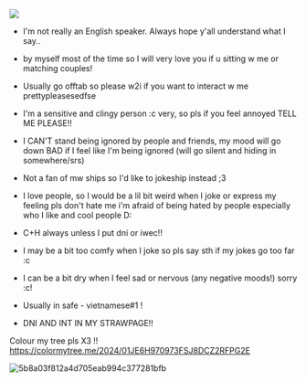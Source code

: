 ![](https://komarev.com/ghpvc/?username=miudacat&color=red)

- I'm not really an English speaker. Always hope y'all understand what I say..

- by myself most of the time so I will very love you if u sitting w me or matching couples!

- Usually go offtab so please w2i if you want to interact w me prettypleasesedfse

- I'm a sensitive and clingy person :c very, so pls if you feel annoyed TELL ME PLEASE!!

- I CAN'T stand being ignored by people and friends, my mood will go down BAD if I feel like I'm being ignored (will go silent and hiding in somewhere/srs)

- Not a fan of mw ships so I'd like to jokeship instead ;3

- I love people, so I would be a lil bit weird when I joke or express my feeling pls don't hate me i'm afraid of being hated by people especially who I like and cool people D:

- C+H always unless I put dni or iwec!!

- I may be a bit too comfy when I joke so pls say sth if my jokes go too far :c 

- I can be a bit dry when I feel sad or nervous (any negative moods!) sorry :c!

- Usually in safe - vietnamese#1 !

- DNI AND INT IN MY STRAWPAGE!!  

Colour my tree pls X3 !!
https://colormytree.me/2024/01JE6H970973FSJ8DCZ2RFPG2E

![5b8a03f812a4d705eab994c377281bfb](https://github.com/user-attachments/assets/aca0f756-669f-4e82-9fa5-b5fd5eba4aaf)

